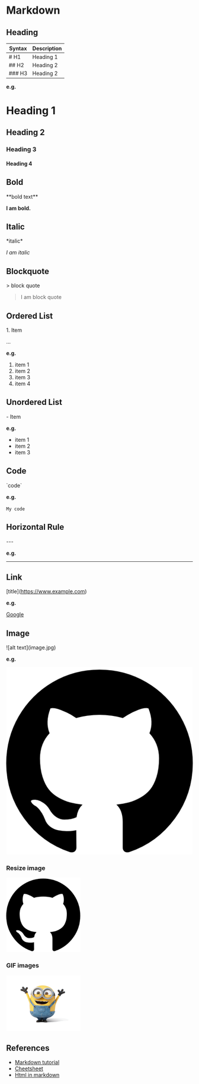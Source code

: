 # Markdown

## Heading

| Syntax | Description |
| ---------- | ----------|
|\# H1 | Heading 1 |
|\#\# H2 | Heading 2 |
|\#\#\# H3 | Heading 2 |

**e.g.**

# Heading 1

## Heading 2

### Heading 3

#### Heading 4

## Bold

\*\*bold text\*\*

**I am bold.**

## Italic

\*italic\*

*I am italic*

## Blockquote

\> block quote

> I am block quote

## Ordered List

1\. Item

...

**e.g.**

1. item 1
2. item 2
3. item 3
4. item 4

## Unordered List

\- Item

**e.g.**

- item 1
- item 2
- item 3

## Code

\`code\`

**e.g.**

`My code`

## Horizontal Rule

\---

**e.g.**

---

## Link

\[title](<https://www.example.com>)

**e.g.**

[Google](https://www.google.com)

## Image

\!\[alt text](image.jpg)

**e.g.**

![github](github.png)

### Resize image

<img src="github.png" alt="github_resized" style="width:200px;"/>

### GIF images

<img src="minion.gif" alt="minion" style="width:200px;"/>

## References

- [Markdown tutorial](https://www.markdowntutorial.com/)
- [Cheetsheet](https://www.markdownguide.org/cheat-sheet/)
- [Html in markdown](https://daringfireball.net/projects/markdown/syntax#html)

